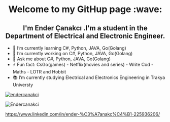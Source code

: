 <h1 align="center"> Welcome to my GitHup page :wave:</h1>
<h2 align="center">I'm Ender Çanakcı .I'm a student in the Department of Electrical and Electronic Engineer.</h2>

- 🌱 I’m currently learning C#, Python, JAVA, Go(Golang)
- 🔭 I’m currently working on C#, Python, JAVA, Go(Golang)
- 💬 Ask me about C#, Python, JAVA, Go(Golang)
- ⚡ Fun fact: CsGo(games) - Netflix(movies and series) - Write Cod - Maths - LOTR and Hobbit
- 📚 I’m currently studying Electrical and Electronics Engineering in Trakya Universty

<p align="left"> <a href="https://twitter.com/endercanakci" target="blank"><img src="https://img.shields.io/twitter/follow/endercanakci?logo=twitter&style=for-the-badge" alt="endercanakci" /></a>

<p align="left"> <img src="https://komarev.com/ghpvc/?username=Endercanakci&label=Profile%20views&color=0e75b6&style=flat" alt="Endercanakci" /> </p>

https://www.linkedin.com/in/ender-%C3%A7anakc%C4%B1-225936206/
